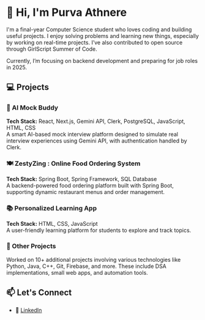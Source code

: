 # 👋 Hi, I'm Purva Athnere

I'm a final-year Computer Science student who loves coding and building useful projects. I enjoy solving problems and learning new things, especially by working on real-time projects. I’ve also contributed to open source through GirlScript Summer of Code.  

Currently, I’m focusing on backend development and preparing for job roles in 2025.



## 💻 Projects

### 🚀 AI Mock Buddy  
**Tech Stack:** React, Next.js, Gemini API, Clerk, PostgreSQL, JavaScript, HTML, CSS  
A smart AI-based mock interview platform designed to simulate real interview experiences using Gemini API, with authentication handled by Clerk.



### 🍽️ ZestyZing : Online Food Ordering System  
**Tech Stack:** Spring Boot, Spring Framework, SQL Database  
A backend-powered food ordering platform built with Spring Boot, supporting dynamic restaurant menus and order management.



### 📚 Personalized Learning App  
**Tech Stack:** HTML, CSS, JavaScript  
A user-friendly learning platform for students to explore and track topics.



### 🧠 Other Projects  
Worked on 10+ additional projects involving various technologies like Python, Java, C++, Git, Firebase, and more. These include DSA implementations, small web apps, and automation tools.



## 📫 Let's Connect

- 💼 [LinkedIn](https://www.linkedin.com/in/purvathnere)  


